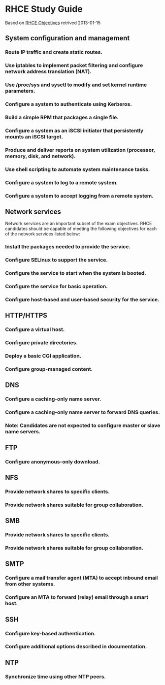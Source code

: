 # RHCE Study Guide
Based on [RHCE Objectives](https://www.redhat.com/training/courses/ex300/examobjective) retrived 2013-01-15

## System configuration and management

### Route IP traffic and create static routes.
### Use iptables to implement packet filtering and configure network address translation (NAT).
### Use /proc/sys and sysctl to modify and set kernel runtime parameters.
### Configure a system to authenticate using Kerberos.
### Build a simple RPM that packages a single file.
### Configure a system as an iSCSI initiator that persistently mounts an iSCSI target.
### Produce and deliver reports on system utilization (processor, memory, disk, and network).
### Use shell scripting to automate system maintenance tasks.
### Configure a system to log to a remote system.
### Configure a system to accept logging from a remote system.

## Network services

Network services are an important subset of the exam objectives. RHCE candidates should be capable of meeting the following objectives for each of the network services listed below:

### Install the packages needed to provide the service.
### Configure SELinux to support the service.
### Configure the service to start when the system is booted.
### Configure the service for basic operation.
### Configure host-based and user-based security for the service.

## HTTP/HTTPS

### Configure a virtual host.
### Configure private directories.
### Deploy a basic CGI application.
### Configure group-managed content.

## DNS

### Configure a caching-only name server.
### Configure a caching-only name server to forward DNS queries.
### Note: Candidates are not expected to configure master or slave name servers.

## FTP

### Configure anonymous-only download.

## NFS

### Provide network shares to specific clients.
### Provide network shares suitable for group collaboration.

## SMB

### Provide network shares to specific clients.
### Provide network shares suitable for group collaboration.

## SMTP

### Configure a mail transfer agent (MTA) to accept inbound email from other systems.
### Configure an MTA to forward (relay) email through a smart host.

## SSH

### Configure key-based authentication.
### Configure additional options described in documentation.

## NTP

### Synchronize time using other NTP peers.

